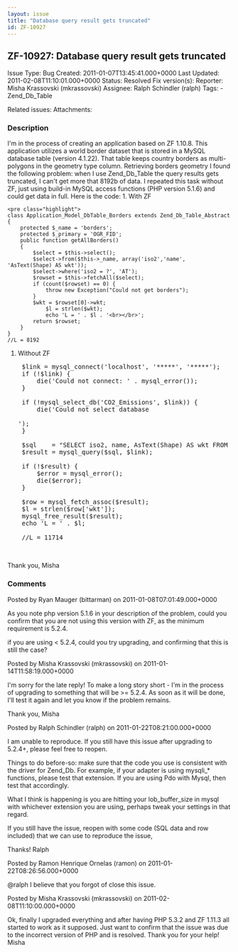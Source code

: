 ```yaml
---
layout: issue
title: "Database query result gets truncated"
id: ZF-10927
---
```


ZF-10927: Database query result gets truncated
----------------------------------------------

 Issue Type: Bug Created: 2011-01-07T13:45:41.000+0000 Last Updated: 2011-02-08T11:10:01.000+0000 Status: Resolved Fix version(s): 
 Reporter:  Misha Krassovski (mkrassovski)  Assignee:  Ralph Schindler (ralph)  Tags: - Zend\_Db\_Table
 
 Related issues: 
 Attachments: 
### Description

I'm in the process of creating an application based on ZF 1.10.8. This application utilizes a world border dataset that is stored in a MySQL database table (version 4.1.22). That table keeps country borders as multi-polygons in the geometry type column. Retrieving borders geometry I found the following problem: when I use Zend\_Db\_Table the query results gets truncated, I can't get more that 8192b of data. I repeated this task without ZF, just using build-in MySQL access functions (PHP version 5.1.6) and could get data in full. Here is the code: 1. With ZF

 
    <pre class="highlight">
    class Application_Model_DbTable_Borders extends Zend_Db_Table_Abstract
    {
        protected $_name = 'borders';
        protected $_primary = 'OGR_FID';
        public function getAllBorders()
        {
            $select = $this->select();
            $select->from($this->_name, array('iso2','name', 'AsText(Shape) AS wkt'));
            $select->where('iso2 = ?', 'AT');
            $rowset = $this->fetchAll($select);
            if (count($rowset) == 0) {
                throw new Exception("Could not get borders");
            }
            $wkt = $rowset[0]->wkt;
                $l = strlen($wkt);
                echo 'L = ' . $l . '<br></br>';
            return $rowset;
        }
    }
    //L = 8192


1. Without ZF
 

    <pre class="highlight">
    $link = mysql_connect('localhost', '*****', '*****');
    if (!$link) {
        die('Could not connect: ' . mysql_error());
    }
    
    if (!mysql_select_db('CO2_Emissions', $link)) {
        die('Could not select database<br></br>');
    }
    
    $sql    = "SELECT iso2, name, AsText(Shape) AS wkt FROM borders where iso2 = 'AT'";
    $result = mysql_query($sql, $link);
    
    if (!$result) {
        $error = mysql_error();
        die($error);
    }
    
    $row = mysql_fetch_assoc($result);
    $l = strlen($row['wkt']);
    mysql_free_result($result);
    echo 'L = ' . $l;
    
    //L = 11714


Thank you, Misha

 

 

### Comments

Posted by Ryan Mauger (bittarman) on 2011-01-08T07:01:49.000+0000

As you note php version 5.1.6 in your description of the problem, could you confirm that you are not using this version with ZF, as the minimum requirement is 5.2.4.

if you are using < 5.2.4, could you try upgrading, and confirming that this is still the case?

 

 

Posted by Misha Krassovski (mkrassovski) on 2011-01-14T11:58:19.000+0000

I'm sorry for the late reply! To make a long story short - I'm in the process of upgrading to something that will be >= 5.2.4. As soon as it will be done, I'll test it again and let you know if the problem remains.

Thank you, Misha

 

 

Posted by Ralph Schindler (ralph) on 2011-01-22T08:21:00.000+0000

I am unable to reproduce. If you still have this issue after upgrading to 5.2.4+, please feel free to reopen.

Things to do before-so: make sure that the code you use is consistent with the driver for Zend\_Db. For example, if your adapter is using mysqli\_\* functions, please test that extension. If you are using Pdo with Mysql, then test that accordingly.

What I think is happening is you are hitting your lob\_buffer\_size in mysql with whichever extension you are using, perhaps tweak your settings in that regard.

If you still have the issue, reopen with some code (SQL data and row included) that we can use to reproduce the issue,

Thanks! Ralph

 

 

Posted by Ramon Henrique Ornelas (ramon) on 2011-01-22T08:26:56.000+0000

@ralph I believe that you forgot of close this issue.

 

 

Posted by Misha Krassovski (mkrassovski) on 2011-02-08T11:10:00.000+0000

Ok, finally I upgraded everything and after having PHP 5.3.2 and ZF 1.11.3 all started to work as it supposed. Just want to confirm that the issue was due to the incorrect version of PHP and is resolved. Thank you for your help! Misha

 

 